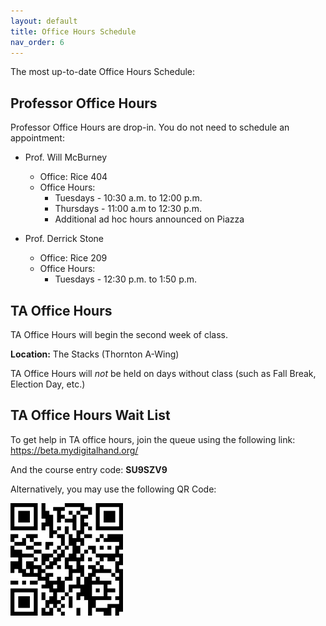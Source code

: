 ```yaml
---
layout: default
title: Office Hours Schedule
nav_order: 6
---
```


The most up-to-date Office Hours Schedule:

## Professor Office Hours

Professor Office Hours are drop-in. You do not need to schedule an appointment:

* Prof. Will McBurney
  * Office: Rice 404
  * Office Hours:
    * Tuesdays - 10:30 a.m. to 12:00 p.m.  
    * Thursdays - 11:00 a.m to 12:30 p.m.
    * Additional ad hoc hours announced on Piazza


* Prof. Derrick Stone
  * Office: Rice 209
  * Office Hours:
    * Tuesdays - 12:30 p.m. to 1:50 p.m.
    
 

## TA Office Hours

TA Office Hours will begin the second week of class.

**Location:** The Stacks (Thornton A-Wing)

TA Office Hours will *not* be held on days without class (such as Fall Break, Election Day, etc.)

## TA Office Hours Wait List

To get help in TA office hours, join the queue using the following link: https://beta.mydigitalhand.org/

And the course entry code: **SU9SZV9** 

Alternatively, you may use the following QR Code:

![qr_code_oh.png](assets%2Fimages%2Fqr_code_oh.png)